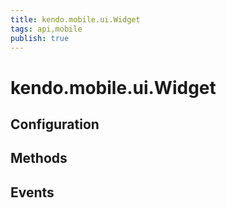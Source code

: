 ```yaml
---
title: kendo.mobile.ui.Widget
tags: api,mobile
publish: true
---
```


# kendo.mobile.ui.Widget

## Configuration

## Methods

## Events